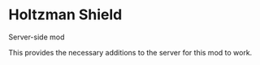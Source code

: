 # Holtzman Shield
Server-side mod

This provides the necessary additions to the server for this mod to work.